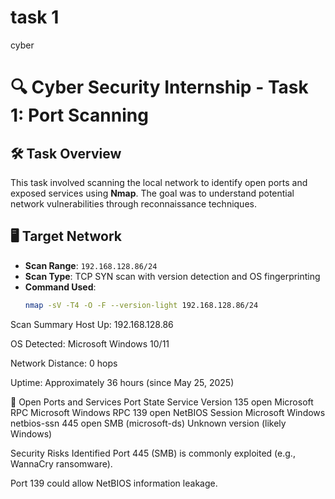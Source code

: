 # task 1
cyber
# 🔍 Cyber Security Internship - Task 1: Port Scanning

## 🛠 Task Overview
This task involved scanning the local network to identify open ports and exposed services using **Nmap**. The goal was to understand potential network vulnerabilities through reconnaissance techniques.

## 🖥 Target Network
- **Scan Range**: `192.168.128.86/24`
- **Scan Type**: TCP SYN scan with version detection and OS fingerprinting
- **Command Used**:
  ```bash
  nmap -sV -T4 -O -F --version-light 192.168.128.86/24

Scan Summary
Host Up: 192.168.128.86

OS Detected: Microsoft Windows 10/11

Network Distance: 0 hops

Uptime: Approximately 36 hours (since May 25, 2025)

🚪 Open Ports and Services
Port	State	Service	Version
135	open	Microsoft RPC	Microsoft Windows RPC
139	open	NetBIOS Session	Microsoft Windows netbios-ssn
445	open	SMB (microsoft-ds)	Unknown version (likely Windows)


Security Risks Identified
Port 445 (SMB) is commonly exploited (e.g., WannaCry ransomware).

Port 139 could allow NetBIOS information leakage.

